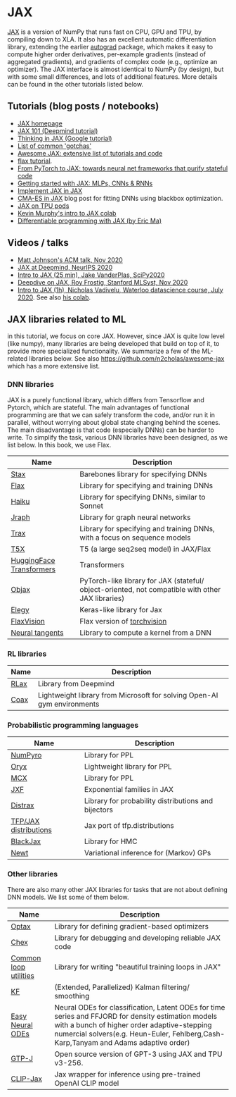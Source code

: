 # JAX 


[JAX](https://github.com/google/jax) is a  version of NumPy that runs fast on CPU, GPU and TPU, by compiling down to XLA. It also has an excellent automatic differentiation library, extending the earlier [autograd](https://github.com/hips/autograd) package, which makes it easy to compute higher order derivatives, per-example gradients (instead of aggregated gradients), and gradients of complex code (e.g., optimize an optimizer).
The JAX interface is almost identical to NumPy (by design), but with some small differences, and lots of additional features.
 More details can be found in the other tutorials listed below.

## Tutorials (blog posts / notebooks)

- [JAX homepage](https://github.com/google/jax)
- [JAX 101 (Deepmind tutorial)](https://jax.readthedocs.io/en/latest/jax-101/index.html)
- [Thinking in JAX (Google tutorial)](https://colab.research.google.com/github/google/jax/blob/master/docs/notebooks/thinking_in_jax.ipynb)
- [List of common 'gotchas'](https://github.com/google/jax#current-gotchas)
- [Awesome JAX: extensive list of tutorials and code](https://github.com/n2cholas/awesome-jax)
- [flax tutorial](https://flax.readthedocs.io/en/latest/notebooks/jax_for_the_impatient.html).
- [From PyTorch to JAX: towards neural net frameworks that purify stateful code](https://sjmielke.com/jax-purify.htm)
- [Getting started with JAX: MLPs, CNNs & RNNs](https://roberttlange.github.io/posts/2020/03/blog-post-10/)
- [Implement JAX in JAX](https://jax.readthedocs.io/en/latest/autodidax.html)
- [CMA-ES in JAX](https://roberttlange.github.io/posts/2021/02/cma-es-jax/) blog post for fitting DNNs using blackbox optimization.
- [JAX on TPU pods](http://matpalm.com/blog/ymxb_pod_slice/)
- [Kevin Murphy's intro to JAX colab](https://colab.research.google.com/github/probml/pyprobml/blob/master/notebooks/jax_intro.ipynb)
- [Differentiable programming with JAX (by Eric Ma)](https://ericmjl.github.io/dl-workshop/)

## Videos / talks

- [Matt Johnson's ACM talk, Nov 2020](https://www.youtube.com/watch?v=BzuEGdGHKjc)
- [JAX at Deepmind, NeurIPS 2020](https://www.youtube.com/watch?v=iDxJxIyzSiM)
- [Intro to JAX (25 min), Jake VanderPlas, SciPy2020](https://www.youtube.com/watch?v=z-WSrQDXkuM&t=6s)
- [Deepdive on JAX, Roy Frostig, Stanford MLSyst, Nov 2020](https://www.youtube.com/watch?v=mbUwCPiqZBM)
- [Intro to JAX (1h), Nicholas Vadivelu, Waterloo datascience course, July 2020](https://www.youtube.com/watch?v=QkmKfzxbCLQ&t=2583s). See also [his colab](https://github.com/n2cholas/dsc-workshops/blob/master/JAX_Demo.ipynb).

## JAX libraries related to ML

in this tutorial, we focus on core JAX.
However, since JAX is quite low level (like numpy), many libraries are being developed
that build on top of it, to provide more specialized functionality.
We summarize a few of the ML-related libraries below.
See also https://github.com/n2cholas/awesome-jax which has a more extensive list.

### DNN libraries

JAX is a purely functional library, which differs from Tensorflow and
Pytorch, which are stateful. The main advantages of functional programming
are that  we can safely transform the code, and/or run it in parallel, without worrying about
global state changing behind the scenes. The main disadvantage is that code (especially DNNs) can be harder to write.
To simplify the task, various DNN libraries have been designed, as we list below. In this book, we use Flax.

|Name|Description|
|----|----|
|[Stax](https://github.com/google/jax/blob/master/jax/experimental/stax.py)|Barebones library for specifying DNNs|
|[Flax](https://github.com/google/flax)|Library for specifying and training DNNs|
|[Haiku](https://github.com/deepmind/dm-haiku)|Library for specifying DNNs, similar to Sonnet|
|[Jraph](https://github.com/deepmind/jraph)| Library for graph neural networks|
|[Trax](https://github.com/google/trax)|Library for specifying and training DNNs, with a focus on sequence models|
|[T5X](https://github.com/google-research/google-research/tree/master/flax_models/t5x)|  T5 (a large seq2seq model) in JAX/Flax | 
|[HuggingFace Transformers](https://github.com/huggingface/transformers/tree/master/examples/flax) | Transformers |
|[Objax](https://github.com/google/objax)|PyTorch-like library for JAX (stateful/ object-oriented, not compatible with other JAX libraries)|
|[Elegy](https://github.com/poets-ai/elegy)|Keras-like library for Jax|
|[FlaxVision](https://github.com/rolandgvc/flaxvision)|Flax version of [torchvision](https://github.com/pytorch/vision)|
|[Neural tangents](https://github.com/google/neural-tangents)|Library to compute a kernel from a DNN|


### RL libraries

|Name|Description|
|----|----|
|[RLax](https://github.com/deepmind/rlax)|Library from Deepmind|
|[Coax](https://github.com/microsoft/coax)|Lightweight library from Microsoft for solving Open-AI gym environments|

### Probabilistic programming languages


|Name|Description|
|----|----|
|[NumPyro](https://github.com/pyro-ppl/numpyro)|Library for PPL|
|[Oryx](https://github.com/tensorflow/probability/tree/master/spinoffs/oryx)|Lightweight library for PPL|
|[MCX](https://github.com/rlouf/mcx)| Library for PPL |
|[JXF](https://github.com/lindermanlab/jxf) | Exponential families in JAX|
|[Distrax](https://github.com/deepmind/distrax)| Library for probability distributions and bijectors|
|[TFP/JAX distributions](https://www.tensorflow.org/probability/api_docs/python/tfp/substrates/jax/distributions)| Jax port of tfp.distributions|
|[BlackJax](https://github.com/blackjax-devs/blackjax)| Library for HMC|
|[Newt](https://github.com/AaltoML/Newt/)| Variational inference for (Markov) GPs|

### Other libraries

There are also many other JAX libraries for tasks that are not about defining DNN models. We list some of them below.

|Name|Description|
|----|----|
|[Optax](https://github.com/deepmind/optax)|Library for defining gradient-based optimizers|
|[Chex](https://github.com/deepmind/chex)|Library for debugging and developing reliable JAX code|
|[Common loop utilities](https://github.com/google/CommonLoopUtils) |Library for writing "beautiful training loops in JAX"|
|[KF](https://github.com/EEA-sensors/parallel-non-linear-gaussian-smoothers)| (Extended, Parallelized) Kalman filtering/ smoothing |
|[Easy Neural ODEs](https://github.com/jacobjinkelly/easy-neural-ode)| Neural ODEs for classification, Latent ODEs for time series and FFJORD for density estimation models with a bunch of higher order adaptive-stepping numercial solvers(e.g. Heun-Euler, Fehlberg,Cash-Karp,Tanyam and Adams adaptive order)|
|[GTP-J](https://arankomatsuzaki.wordpress.com/2021/06/04/gpt-j/)| Open source version of GPT-3 using JAX and TPU v3-256.|
|[CLIP-Jax](https://github.com/kingoflolz/CLIP_JAX) | Jax wrapper for inference using pre-trained OpenAI CLIP model |

